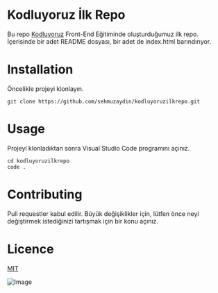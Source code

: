 # Kodluyoruz İlk Repo
Bu repo [Kodluyoruz](https://www.kodluyoruz.org) Front-End Eğitiminde oluşturduğumuz ilk repo. İçerisinde bir adet README dosyası, bir adet de index.html barındırıyor.
# Installation
Öncelikle projeyi klonlayın.
```
git clone https://github.com/sehmuzaydin/kodluyoruzilkrepo.git
```

# Usage
Projeyi klonladıktan sonra Visual Studio Code programını açınız.
```
cd kodluyoruzilkrepo
code .
```

# Contributing
Pull requestler kabul edilir. Büyük değişiklikler için, lütfen önce neyi değiştirmek istediğinizi tartışmak için bir konu açınız.

# Licence
[MIT](https://www.mit.edu)

![Image](https://dev.to/lofiandcode/git-and-github-the-basics-5chg)
